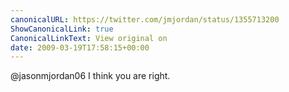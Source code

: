 ```yaml
---
canonicalURL: https://twitter.com/jmjordan/status/1355713200
ShowCanonicalLink: true
CanonicalLinkText: View original on
date: 2009-03-19T17:58:15+00:00
---
```

@jasonmjordan06 I think you are right.
